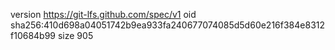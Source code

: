 version https://git-lfs.github.com/spec/v1
oid sha256:410d698a04051742b9ea933fa240677074085d5d60e216f384e8312f10684b99
size 905
